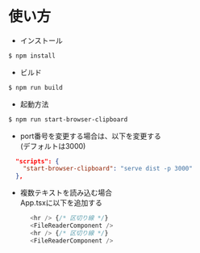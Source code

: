 # 使い方

- インストール  
```sh
$ npm install
```

- ビルド  
```sh
$ npm run build
```

- 起動方法  
```sh
$ npm run start-browser-clipboard
```

- port番号を変更する場合は、以下を変更する  
(デフォルトは3000)  
```json
  "scripts": {
    "start-browser-clipboard": "serve dist -p 3000"
  },
```

- 複数テキストを読み込む場合  
  App.tsxに以下を追加する  
```javascript
      <hr /> {/* 区切り線 */}
      <FileReaderComponent />
      <hr /> {/* 区切り線 */}
      <FileReaderComponent />
```
